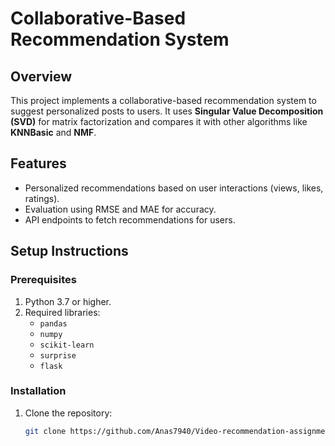 # Collaborative-Based Recommendation System

## Overview
This project implements a collaborative-based recommendation system to suggest personalized posts to users. It uses **Singular Value Decomposition (SVD)** for matrix factorization and compares it with other algorithms like **KNNBasic** and **NMF**.

## Features
- Personalized recommendations based on user interactions (views, likes, ratings).
- Evaluation using RMSE and MAE for accuracy.
- API endpoints to fetch recommendations for users.

## Setup Instructions

### Prerequisites
1. Python 3.7 or higher.
2. Required libraries:
   - `pandas`
   - `numpy`
   - `scikit-learn`
   - `surprise`
   - `flask`

### Installation
1. Clone the repository:
   ```bash
   git clone https://github.com/Anas7940/Video-recommendation-assignment/
